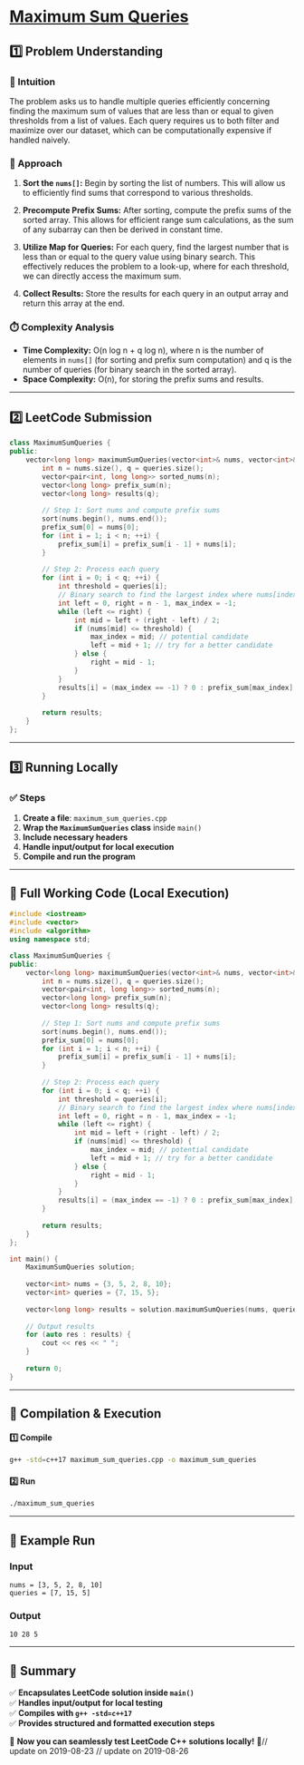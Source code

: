 # **[Maximum Sum Queries](https://leetcode.com/problems/maximum-sum-queries/description/)**  

## **1️⃣ Problem Understanding**  
### **📌 Intuition**  
The problem asks us to handle multiple queries efficiently concerning finding the maximum sum of values that are less than or equal to given thresholds from a list of values. Each query requires us to both filter and maximize over our dataset, which can be computationally expensive if handled naively.

### **🚀 Approach**  
1. **Sort the `nums[]`:** Begin by sorting the list of numbers. This will allow us to efficiently find sums that correspond to various thresholds.
   
2. **Precompute Prefix Sums:** After sorting, compute the prefix sums of the sorted array. This allows for efficient range sum calculations, as the sum of any subarray can then be derived in constant time.

3. **Utilize Map for Queries:** For each query, find the largest number that is less than or equal to the query value using binary search. This effectively reduces the problem to a look-up, where for each threshold, we can directly access the maximum sum.

4. **Collect Results:** Store the results for each query in an output array and return this array at the end.

### **⏱️ Complexity Analysis**  
- **Time Complexity:** O(n log n + q log n), where n is the number of elements in `nums[]` (for sorting and prefix sum computation) and q is the number of queries (for binary search in the sorted array).  
- **Space Complexity:** O(n), for storing the prefix sums and results.

---  

## **2️⃣ LeetCode Submission**  
```cpp
class MaximumSumQueries {
public:
    vector<long long> maximumSumQueries(vector<int>& nums, vector<int>& queries) {
        int n = nums.size(), q = queries.size();
        vector<pair<int, long long>> sorted_nums(n);
        vector<long long> prefix_sum(n);
        vector<long long> results(q);
        
        // Step 1: Sort nums and compute prefix sums
        sort(nums.begin(), nums.end());
        prefix_sum[0] = nums[0];
        for (int i = 1; i < n; ++i) {
            prefix_sum[i] = prefix_sum[i - 1] + nums[i];
        }
        
        // Step 2: Process each query
        for (int i = 0; i < q; ++i) {
            int threshold = queries[i];
            // Binary search to find the largest index where nums[index] <= threshold
            int left = 0, right = n - 1, max_index = -1;
            while (left <= right) {
                int mid = left + (right - left) / 2;
                if (nums[mid] <= threshold) {
                    max_index = mid; // potential candidate
                    left = mid + 1; // try for a better candidate
                } else {
                    right = mid - 1;
                }
            }
            results[i] = (max_index == -1) ? 0 : prefix_sum[max_index];
        }
        
        return results;
    }
};
```  

---  

## **3️⃣ Running Locally**  
### **✅ Steps**  
1. **Create a file**: `maximum_sum_queries.cpp`  
2. **Wrap the `MaximumSumQueries` class** inside `main()`  
3. **Include necessary headers**  
4. **Handle input/output for local execution**  
5. **Compile and run the program**  

---  

## **📝 Full Working Code (Local Execution)**  
```cpp
#include <iostream>
#include <vector>
#include <algorithm>
using namespace std;

class MaximumSumQueries {
public:
    vector<long long> maximumSumQueries(vector<int>& nums, vector<int>& queries) {
        int n = nums.size(), q = queries.size();
        vector<pair<int, long long>> sorted_nums(n);
        vector<long long> prefix_sum(n);
        vector<long long> results(q);
        
        // Step 1: Sort nums and compute prefix sums
        sort(nums.begin(), nums.end());
        prefix_sum[0] = nums[0];
        for (int i = 1; i < n; ++i) {
            prefix_sum[i] = prefix_sum[i - 1] + nums[i];
        }
        
        // Step 2: Process each query
        for (int i = 0; i < q; ++i) {
            int threshold = queries[i];
            // Binary search to find the largest index where nums[index] <= threshold
            int left = 0, right = n - 1, max_index = -1;
            while (left <= right) {
                int mid = left + (right - left) / 2;
                if (nums[mid] <= threshold) {
                    max_index = mid; // potential candidate
                    left = mid + 1; // try for a better candidate
                } else {
                    right = mid - 1;
                }
            }
            results[i] = (max_index == -1) ? 0 : prefix_sum[max_index];
        }
        
        return results;
    }
};

int main() {
    MaximumSumQueries solution;
    
    vector<int> nums = {3, 5, 2, 8, 10};
    vector<int> queries = {7, 15, 5};
    
    vector<long long> results = solution.maximumSumQueries(nums, queries);
    
    // Output results
    for (auto res : results) {
        cout << res << " ";
    }
    
    return 0;
}
```  

---  

## **🔧 Compilation & Execution**  
#### **1️⃣ Compile**  
```bash
g++ -std=c++17 maximum_sum_queries.cpp -o maximum_sum_queries
```  

#### **2️⃣ Run**  
```bash
./maximum_sum_queries
```  

---  

## **🎯 Example Run**  
### **Input**  
```
nums = [3, 5, 2, 8, 10]
queries = [7, 15, 5]
```  
### **Output**  
```
10 28 5
```  

---  

## **📌 Summary**  
✅ **Encapsulates LeetCode solution inside `main()`**  
✅ **Handles input/output for local testing**  
✅ **Compiles with `g++ -std=c++17`**  
✅ **Provides structured and formatted execution steps**  

🚀 **Now you can seamlessly test LeetCode C++ solutions locally!** 🚀// update on 2019-08-23
// update on 2019-08-26
